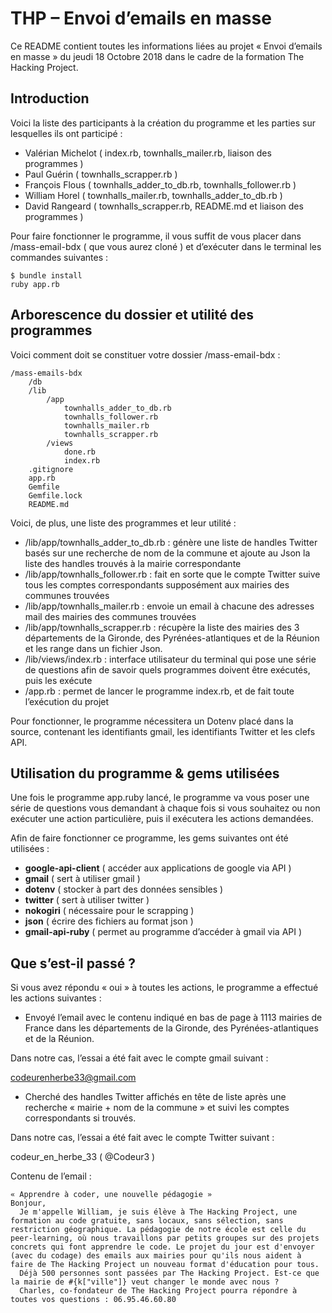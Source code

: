# THP – Envoi d’emails en masse
Ce README contient toutes les informations liées au projet « Envoi d’emails en masse » du jeudi 18 Octobre 2018 dans le cadre de la formation The Hacking Project.
## Introduction
Voici la liste des participants à la création du programme et les parties sur lesquelles ils ont participé :
- Valérian Michelot ( index.rb, townhalls_mailer.rb, liaison des programmes )
- Paul Guérin ( townhalls_scrapper.rb )
- François Flous ( townhalls_adder_to_db.rb, townhalls_follower.rb )
- William Horel ( townhalls_mailer.rb, townhalls_adder_to_db.rb )
- David Rangeard ( townhalls_scrapper.rb, README.md et liaison des programmes )

Pour faire fonctionner le programme, il vous suffit de vous placer dans /mass-email-bdx ( que vous aurez cloné ) et d’exécuter dans le terminal les commandes suivantes :
```
$ bundle install
ruby app.rb
```
## Arborescence du dossier et utilité des programmes
Voici comment doit se constituer votre dossier /mass-email-bdx :
```
/mass-emails-bdx
	/db
	/lib
		/app
			townhalls_adder_to_db.rb
			townhalls_follower.rb
			townhalls_mailer.rb
			townhalls_scrapper.rb
		/views
			done.rb
			index.rb
	.gitignore
	app.rb
	Gemfile
	Gemfile.lock
	README.md
```

Voici, de plus, une liste des programmes et leur utilité :

- /lib/app/townhalls_adder_to_db.rb : génère une liste de handles Twitter basés sur une recherche de nom de la commune et ajoute au Json la liste des handles trouvés à la mairie correspondante
- /lib/app/townhalls_follower.rb : fait en sorte que le compte Twitter suive tous les comptes correspondants supposément aux mairies des communes trouvées
- /lib/app/townhalls_mailer.rb : envoie un email à chacune des adresses mail des mairies des communes trouvées
- /lib/app/townhalls_scrapper.rb : récupère la liste des mairies des 3 départements de la Gironde, des Pyrénées-atlantiques et de la Réunion et les range dans un fichier Json.
- /lib/views/index.rb : interface utilisateur du terminal qui pose une série de questions afin de savoir quels programmes doivent être exécutés, puis les exécute
- /app.rb : permet de lancer le programme index.rb, et de fait toute l’exécution du projet

Pour fonctionner, le programme nécessitera un Dotenv placé dans la source, contenant les identifiants gmail, les identifiants Twitter et les clefs API.

## Utilisation du programme & gems utilisées
Une fois le programme app.ruby lancé, le programme va vous poser une série de questions vous demandant à chaque fois si vous souhaitez ou non exécuter une action particulière, puis il exécutera les actions demandées.

Afin de faire fonctionner ce programme, les gems suivantes ont été utilisées :
- **google-api-client** ( accéder aux applications de google via API )
- **gmail** ( sert à utiliser gmail )
- **dotenv** ( stocker à part des données sensibles )
- **twitter** ( sert à utiliser twitter )
- **nokogiri** ( nécessaire pour le scrapping )
- **json** ( écrire des fichiers au format json )
- **gmail-api-ruby** ( permet au programme d’accéder à gmail via API )

## Que s’est-il passé ?
Si vous avez répondu « oui » à toutes les actions, le programme a effectué les actions suivantes :

- Envoyé l’email avec le contenu indiqué en bas de page à 1113 mairies de France dans les départements de la Gironde, des Pyrénées-atlantiques et de la Réunion.

Dans notre cas, l’essai a été fait avec le compte gmail suivant :

codeurenherbe33@gmail.com

- Cherché des handles Twitter affichés en tête de liste après une recherche « mairie + nom de la commune » et suivi les comptes correspondants si trouvés.

Dans notre cas, l’essai a été fait avec le compte Twitter suivant :

codeur_en_herbe_33 ( @Codeur3 )

Contenu de l’email :
```
« Apprendre à coder, une nouvelle pédagogie »
Bonjour,
  Je m'appelle William, je suis élève à The Hacking Project, une formation au code gratuite, sans locaux, sans sélection, sans restriction géographique. La pédagogie de notre école est celle du peer-learning, où nous travaillons par petits groupes sur des projets concrets qui font apprendre le code. Le projet du jour est d'envoyer (avec du codage) des emails aux mairies pour qu'ils nous aident à faire de The Hacking Project un nouveau format d'éducation pour tous.
  Déjà 500 personnes sont passées par The Hacking Project. Est-ce que la mairie de #{k["ville"]} veut changer le monde avec nous ?
  Charles, co-fondateur de The Hacking Project pourra répondre à toutes vos questions : 06.95.46.60.80
```
